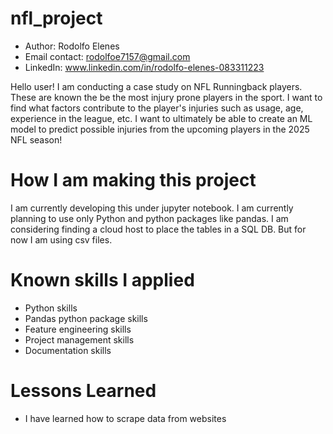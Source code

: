 # nfl_project

- Author: Rodolfo Elenes
- Email contact: rodolfoe7157@gmail.com
- LinkedIn: www.linkedin.com/in/rodolfo-elenes-083311223

Hello user! I am conducting a case study on NFL Runningback players. These are known the be the most injury prone players in the sport. 
I want to find what factors contribute to the player's injuries such as usage, age, experience in the league, etc.
I want to ultimately be able to create an ML model to predict possible injuries from the upcoming players in the 2025 NFL season!

# How I am making this project
I am currently developing this under jupyter notebook. I am currently planning to use only Python and python packages like pandas.
I am considering finding a cloud host to place the tables in a SQL DB. But for now I am using csv files.

# Known skills I applied
- Python skills
- Pandas python package skills
- Feature engineering skills
- Project management skills
- Documentation skills

# Lessons Learned
- I have learned how to scrape data from websites
